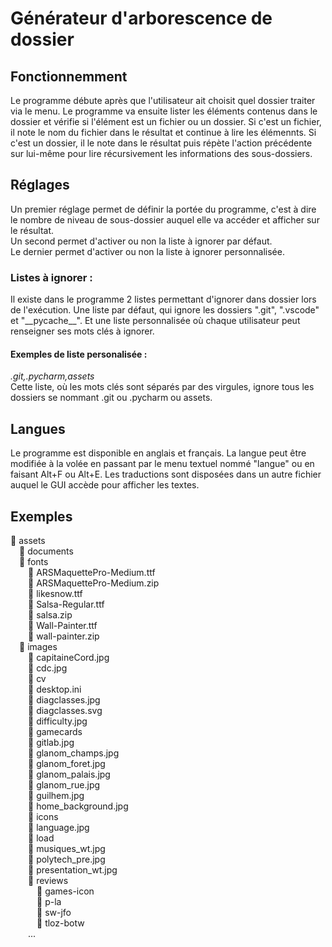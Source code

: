 # Générateur d'arborescence de dossier

## Fonctionnemment
Le programme débute après que l'utilisateur ait choisit quel dossier traiter via le menu.
Le programme va ensuite lister les éléments contenus dans le dossier et vérifie si l'élément est un fichier ou un dossier. Si c'est un fichier, il note le nom du fichier dans le résultat et continue à lire les élémennts. Si c'est un dossier, il le note dans le résultat puis répète l'action précédente sur lui-même pour lire récursivement les informations des sous-dossiers.

## Réglages
Un premier réglage permet de définir la portée du programme, c'est à dire le nombre de niveau de sous-dossier auquel elle va accéder et afficher sur le résultat.<br>
Un second permet d'activer ou non la liste à ignorer par défaut.<br>
Le dernier permet d'activer ou non la liste à ignorer personnalisée.

### Listes à ignorer :
Il existe dans le programme 2 listes permettant d'ignorer dans dossier lors de l'exécution. Une liste par défaut, qui ignore les dossiers ".git", ".vscode" et "\_\_pycache\_\_". Et une liste personnalisée où chaque utilisateur peut renseigner ses mots clés à ignorer.

#### Exemples de liste personalisée :
_.git,.pycharm,assets_<br>
Cette liste, où les mots clés sont séparés par des virgules, ignore tous les dossiers se nommant .git ou .pycharm ou assets.

## Langues
Le programme est disponible en anglais et français. La langue peut être modifiée à la volée en passant par le menu textuel nommé "langue" ou en faisant Alt+F ou Alt+E.
Les traductions sont disposées dans un autre fichier auquel le GUI accède pour afficher les textes.

## Exemples
📁 assets<br>
&emsp;📁 documents<br>
&emsp;📁 fonts<br>
&emsp;&emsp;📄 ARSMaquettePro-Medium.ttf<br>
&emsp;&emsp;📄 ARSMaquettePro-Medium.zip<br>
&emsp;&emsp;📄 likesnow.ttf<br>
&emsp;&emsp;📄 Salsa-Regular.ttf<br>
&emsp;&emsp;📄 salsa.zip<br>
&emsp;&emsp;📄 Wall-Painter.ttf<br>
&emsp;&emsp;📄 wall-painter.zip<br>
&emsp;📁 images<br>
&emsp;&emsp;📄 capitaineCord.jpg<br>
&emsp;&emsp;📄 cdc.jpg<br>
&emsp;&emsp;📁 cv<br>
&emsp;&emsp;📄 desktop.ini<br>
&emsp;&emsp;📄 diagclasses.jpg<br>
&emsp;&emsp;📄 diagclasses.svg<br>
&emsp;&emsp;📄 difficulty.jpg<br>
&emsp;&emsp;📁 gamecards<br>
&emsp;&emsp;📄 gitlab.jpg<br>
&emsp;&emsp;📄 glanom_champs.jpg<br>
&emsp;&emsp;📄 glanom_foret.jpg<br>
&emsp;&emsp;📄 glanom_palais.jpg<br>
&emsp;&emsp;📄 glanom_rue.jpg<br>
&emsp;&emsp;📄 guilhem.jpg<br>
&emsp;&emsp;📄 home_background.jpg<br>
&emsp;&emsp;📁 icons<br>
&emsp;&emsp;📄 language.jpg<br>
&emsp;&emsp;📁 load<br>
&emsp;&emsp;📄 musiques_wt.jpg<br>
&emsp;&emsp;📄 polytech_pre.jpg<br>
&emsp;&emsp;📄 presentation_wt.jpg<br>
&emsp;&emsp;📁 reviews<br>
&emsp;&emsp;&emsp;📁 games-icon<br>
&emsp;&emsp;&emsp;📁 p-la<br>
&emsp;&emsp;&emsp;📁 sw-jfo<br>
&emsp;&emsp;&emsp;📁 tloz-botw<br>
&emsp;&emsp;...